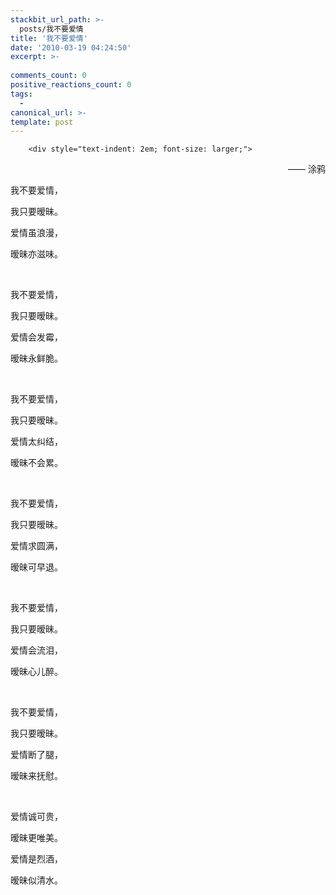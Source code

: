 ```yaml
---
stackbit_url_path: >-
  posts/我不要爱情
title: '我不要爱情'
date: '2010-03-19 04:24:50'
excerpt: >-
  
comments_count: 0
positive_reactions_count: 0
tags: 
  - 
canonical_url: >-
template: post
---
```


        <div style="text-indent: 2em; font-size: larger;">
<p style="text-align: right;">—— 涂鸦</p>
<p>我不要爱情，</p>
<p>我只要暧昧。</p>
<p>爱情虽浪漫，</p>
<p>暧昧亦滋味。</p>
<p>&nbsp;</p>
<p>我不要爱情，</p>
<p>我只要暧昧。</p>
<p>爱情会发霉，</p>
<p>暧昧永鲜脆。</p>
<p>&nbsp;</p>
<p>我不要爱情，</p>
<p>我只要暧昧。</p>
<p>爱情太纠结，</p>
<p>暧昧不会累。</p>
<p>&nbsp;</p>
<p>我不要爱情，</p>
<p>我只要暧昧。</p>
<p>爱情求圆满，</p>
<p>暧昧可早退。</p>
<p>&nbsp;</p>
<p>我不要爱情，</p>
<p>我只要暧昧。</p>
<p>爱情会流泪，</p>
<p>暧昧心儿醉。</p>
<p>&nbsp;</p>
<p>我不要爱情，</p>
<p>我只要暧昧。</p>
<p>爱情断了腿，</p>
<p>暧昧来抚慰。</p>
<p>&nbsp;</p>
<p>爱情诚可贵，</p>
<p>暧昧更唯美。</p>
<p>爱情是烈酒，</p>
<p>暧昧似清水。</p>
</div>
      
